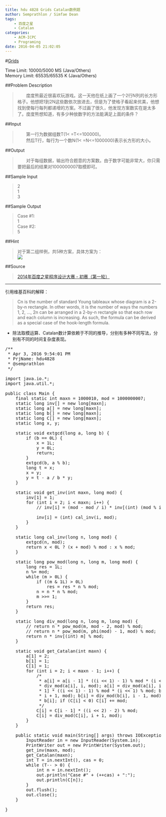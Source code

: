 ```yaml
---
title: hdu 4828 Grids Catalan数例题
author: Semprathlon / Simfae Dean
tags:
	- 百度之星
	- Catalan
categories:
	- ACM-ICPC
	- Programing
date: 2016-04-05 21:02:05
---
```

#[Grids](http://acm.hdu.edu.cn/showproblem.php?pid=4828)

Time Limit: 10000/5000 MS (Java/Others)  
Memory Limit: 65535/65535 K (Java/Others)


##Problem Description
>　　度度熊最近很喜欢玩游戏。这一天他在纸上画了一个2行N列的长方形格子。他想把1到2N这些数依次放进去，但是为了使格子看起来优美，他想找到使每行每列都递增的方案。不过画了很久，他发现方案数实在是太多了。度度熊想知道，有多少种放数字的方法能满足上面的条件？
 

##Input
>　　第一行为数据组数T(1< =T<=100000)。  
>　　然后T行，每行为一个数N(1< =N<=1000000)表示长方形的大小。
 

##Output
>　　对于每组数据，输出符合题意的方案数。由于数字可能非常大，你只需要把最后的结果对1000000007取模即可。
 

##Sample Input
>2  
1  
3  
 

##Sample Output
>Case #1:  
1  
Case #2:  
5  

##Hint
> 对于第二组样例，共5种方案，具体方案为：  
![](http://acm.hdu.edu.cn/data/images/C513-2003-1.jpg)

##Source
> [2014年百度之星程序设计大赛 - 初赛（第一轮）](http://acm.hdu.edu.cn/search.php?field=problem&key=2014%C4%EA%B0%D9%B6%C8%D6%AE%D0%C7%B3%CC%D0%F2%C9%E8%BC%C6%B4%F3%C8%FC+-+%B3%F5%C8%FC%A3%A8%B5%DA%D2%BB%C2%D6%A3%A9&source=1&searchmode=source) 

----
引用维基百科的解释：  
> Cn is the number of standard Young tableaux whose diagram is a 2-by-n rectangle. In other words, it is the number of ways the numbers 1, 2, ..., 2n can be arranged in a 2-by-n rectangle so that each row and each column is increasing. As such, the formula can be derived as a special case of the hook-length formula.

* 除法取模运算、Catalan数计算依赖于不同的推导，分别有多种不同写法，分别有不同的时间复杂度表现。  

<pre class="lang:default decode:true " >/**
 * Apr 3, 2016 9:54:01 PM
 * PrjName: hdu4828
 * @semprathlon
 */

import java.io.*;
import java.util.*;

public class Main {
    final static int maxn = 1000010, mod = 1000000007;
    static long inv[] = new long[maxn];
    static long a[] = new long[maxn];
    static long b[] = new long[maxn];
    static long C[] = new long[maxn];
    static long x, y;

    static void extgcd(long a, long b) {
        if (b == 0L) {
            x = 1L;
            y = 0L;
            return;
        }
        extgcd(b, a % b);
        long t = x;
        x = y;
        y = t - a / b * y;
    }

    static void get_inv(int maxn, long mod) {
        inv[1] = 1;
        for (int i = 2; i &lt; maxn; i++) {
            // inv[i] = (mod - mod / i) * inv[(int) (mod % i)] % mod;

            inv[i] = (int) cal_inv(i, mod);
        }
    }

    static long cal_inv(long n, long mod) {
        extgcd(n, mod);
        return x &lt; 0L ? (x + mod) % mod : x % mod;
    }

    static long pow_mod(long n, long m, long mod) {
        long res = 1L;
        n %= mod;
        while (m &gt; 0L) {
            if ((m &amp; 1L) &gt; 0L)
                res = res * n % mod;
            n = n * n % mod;
            m &gt;&gt;= 1;
        }
        return res;
    }

    static long div_mod(long n, long m, long mod) {
        // return n * pow_mod(m, mod - 2, mod) % mod;
        // return n * pow_mod(m, phi(mod) - 1, mod) % mod;
        return n * inv[(int) m] % mod;
    }

    static void get_Catalan(int maxn) {
        a[1] = 2;
        b[1] = 1;
        C[1] = 1;
        for (int i = 2; i &lt; maxn - 1; i++) {
            /*
             * a[i] = a[i - 1] * ((i &lt;&lt; 1) - 1) % mod * (i &lt;&lt; 1) % mod; a[i] =
             * div_mod(a[i], i, mod); a[i] = div_mod(a[i], i, mod); b[i] = b[i -
             * 1] * ((i &lt;&lt; 1) - 1) % mod * (i &lt;&lt; 1) % mod; b[i] = div_mod(b[i],
             * i + 1, mod); b[i] = div_mod(b[i], i - 1, mod); C[i] = a[i] -
             * b[i]; if (C[i] &lt; 0) C[i] += mod;
             */
            C[i] = C[i - 1] * ((i &lt;&lt; 2) - 2) % mod;
            C[i] = div_mod(C[i], i + 1, mod);
        }
    }

    public static void main(String[] args) throws IOException {
        InputReader in = new InputReader(System.in);
        PrintWriter out = new PrintWriter(System.out);
        get_inv(maxn, mod);
        get_Catalan(maxn);
        int T = in.nextInt(), cas = 0;
        while (T-- &gt; 0) {
            int n = in.nextInt();
            out.println("Case #" + (++cas) + ":");
            out.println(C[n]);
        }
        out.flush();
        out.close();
    }

}</pre> 
